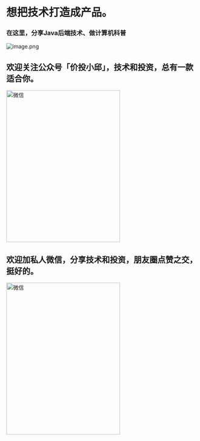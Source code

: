# 想把技术打造成产品。
### 在这里，分享Java后端技术、做计算机科普

![image.png](https://pic3.zhimg.com/80/v2-acdf2c6dfc293644aeda95caa5837ba9_1440w.png)

## 欢迎关注公众号「价投小邱」，技术和投资，总有一款适合你。

<img src="https://pic1.zhimg.com/80/v2-3fb3fa0ee980d04c1562cb17603c97f6_1440w.jpeg" alt="微信" width="300" height="400"/>

## 欢迎加私人微信，分享技术和投资，朋友圈点赞之交，挺好的。

<img src="https://pic1.zhimg.com/80/v2-3b18a82c2281e08dbec3d796ca4f48cf_1440w.jpeg" alt="微信" width="300" height="400"/>
